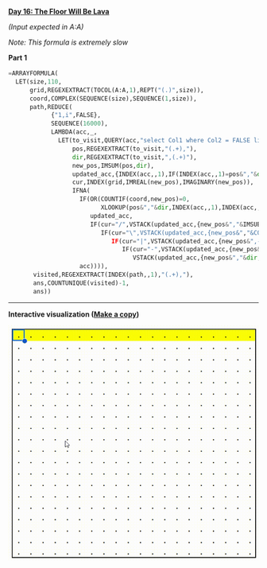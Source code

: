**[Day 16: The Floor Will Be Lava](https://adventofcode.com/2023/day/16)**

_(Input expected in A:A)_

_Note: This formula is extremely slow_

**Part 1**

```py
=ARRAYFORMULA(
  LET(size,110,
      grid,REGEXEXTRACT(TOCOL(A:A,1),REPT("(.)",size)),
      coord,COMPLEX(SEQUENCE(size),SEQUENCE(1,size)),
      path,REDUCE(
            {"1,i",FALSE},
            SEQUENCE(16000),
            LAMBDA(acc,_,
              LET(to_visit,QUERY(acc,"select Col1 where Col2 = FALSE limit 1"),
                  pos,REGEXEXTRACT(to_visit,"(.+),"),
                  dir,REGEXEXTRACT(to_visit,",(.+)"),
                  new_pos,IMSUM(pos,dir),
                  updated_acc,{INDEX(acc,,1),IF(INDEX(acc,,1)=pos&","&dir,TRUE,INDEX(acc,,2))},
                  cur,INDEX(grid,IMREAL(new_pos),IMAGINARY(new_pos)),
                  IFNA(
                    IF(OR(COUNTIF(coord,new_pos)=0,
                          XLOOKUP(pos&","&dir,INDEX(acc,,1),INDEX(acc,,2),FALSE)=TRUE),
                       updated_acc,
                       IF(cur="/",VSTACK(updated_acc,{new_pos&","&IMSUB(0,COMPLEX(IMAGINARY(dir),IMREAL(dir))),FALSE}),
                          IF(cur="\",VSTACK(updated_acc,{new_pos&","&COMPLEX(IMAGINARY(dir),IMREAL(dir)),FALSE}),
                             IF(cur="|",VSTACK(updated_acc,{new_pos&",-1",FALSE;new_pos&",1",FALSE}),
                                IF(cur="-",VSTACK(updated_acc,{new_pos&",-i",FALSE;new_pos&",i",FALSE}),
                                   VSTACK(updated_acc,{new_pos&","&dir,FALSE})))))),
                    acc)))),
       visited,REGEXEXTRACT(INDEX(path,,1),"(.+),"),
       ans,COUNTUNIQUE(visited)-1,
       ans))
```

<hr>

**Interactive visualization ([Make a copy](https://docs.google.com/spreadsheets/d/1K_7DQ7b_dtYSsnGpCcr9c8ph5nwwDXfSoPpEWslQHL4/copy))**

![Day 16 interactive visualization](day16vis.gif)
